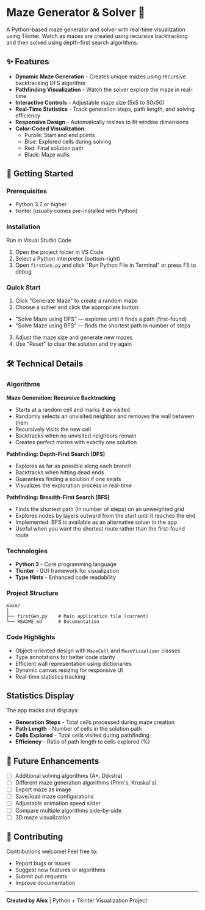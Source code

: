 # Maze Generator & Solver 🧩

A Python-based maze generator and solver with real-time visualization using Tkinter. Watch as mazes are created using recursive backtracking and then solved using depth-first search algorithms.

## ✨ Features

- **Dynamic Maze Generation** - Creates unique mazes using recursive backtracking DFS algorithm
- **Pathfinding Visualization** - Watch the solver explore the maze in real-time
- **Interactive Controls** - Adjustable maze size (5x5 to 50x50)
- **Real-Time Statistics** - Track generation steps, path length, and solving efficiency
- **Responsive Design** - Automatically resizes to fit window dimensions
- **Color-Coded Visualization**:
  - Purple: Start and end points
  - Blue: Explored cells during solving
  - Red: Final solution path
  - Black: Maze walls

## 🚀 Getting Started

### Prerequisites
- Python 3.7 or higher
- tkinter (usually comes pre-installed with Python)

### Installation

Run in Visual Studio Code
1. Open the project folder in VS Code
2. Select a Python interpreter (bottom-right)
3. Open `firstGen.py` and click "Run Python File in Terminal" or press F5 to debug


### Quick Start
1. Click "Generate Maze" to create a random maze
2. Choose a solver and click the appropriate button:
  - "Solve Maze using DFS" — explores until it finds a path (first-found)
  - "Solve Maze using BFS" — finds the shortest path in number of steps
3. Adjust the maze size and generate new mazes
4. Use "Reset" to clear the solution and try again

## 🛠️ Technical Details

### Algorithms

**Maze Generation: Recursive Backtracking**
- Starts at a random cell and marks it as visited
- Randomly selects an unvisited neighbor and removes the wall between them
- Recursively visits the new cell
- Backtracks when no unvisited neighbors remain
- Creates perfect mazes with exactly one solution

**Pathfinding: Depth-First Search (DFS)**
- Explores as far as possible along each branch
- Backtracks when hitting dead ends
- Guarantees finding a solution if one exists
- Visualizes the exploration process in real-time

**Pathfinding: Breadth-First Search (BFS)**
- Finds the shortest path (in number of steps) on an unweighted grid
- Explores nodes by layers outward from the start until it reaches the end
- Implemented: BFS is available as an alternative solver in the app
- Useful when you want the shortest route rather than the first-found route

### Technologies
- **Python 3** - Core programming language
- **Tkinter** - GUI framework for visualization
- **Type Hints** - Enhanced code readability

### Project Structure
```
maze/
│
├── firstGen.py    # Main application file (current)
└── README.md      # Documentation
```

### Code Highlights
- Object-oriented design with `MazeCell` and `MazeVisualizer` classes
- Type annotations for better code clarity
- Efficient wall representation using dictionaries
- Dynamic canvas resizing for responsive UI
- Real-time statistics tracking

##  Statistics Display

The app tracks and displays:
- **Generation Steps** - Total cells processed during maze creation
- **Path Length** - Number of cells in the solution path
- **Cells Explored** - Total cells visited during pathfinding
- **Efficiency** - Ratio of path length to cells explored (%)

## 🔮 Future Enhancements

- [ ] Additional solving algorithms (A*, Dijkstra)
- [ ] Different maze generation algorithms (Prim's, Kruskal's)
- [ ] Export maze as image
- [ ] Save/load maze configurations
- [ ] Adjustable animation speed slider
- [ ] Compare multiple algorithms side-by-side
- [ ] 3D maze visualization

## 🤝 Contributing

Contributions welcome! Feel free to:
- Report bugs or issues
- Suggest new features or algorithms
- Submit pull requests
- Improve documentation

---

**Created by Alex** | Python + Tkinter Visualization Project
